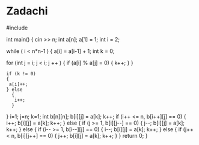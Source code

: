 # Zadachi
#include <iostream>
 
int main()
{
cin >> n;
int a[n];
a[1] = 1;
int i = 2;

while ( i < n*n-1 )
{
 a[i] = a[i-1] + 1;
 int k = 0;
 
   for (int j = i; j < i; j ++ )
    {
     if (a[i] % a[j] = 0)
     {
      k++;
     }
    }
    
    if (k != 0)
    { 
     a[i]++;
    } else
      {
       i++;
      }
}
i=1;
j=n;
k=1;
int b[n][n];
b[i][j] = a[k];
k++;
if (i++ <= n, b[i++][j] == 0)
{
 i++;
 b[i][j] = a[k];
 k++;
} else
  {
   if (j >= 1, b[i][j--] == 0)
   {
    j--;
    b[i][j] = a[k];
    k++;
   } else
     {
      if (i-- >= 1, b[i--][j] == 0)
      {
       i--;
       b[i][j] = a[k];
       k++;
      } else
        {
         if (j++ < n, b[i][j++] == 0)
         {
          j++;
          b[i][j] = a[k];
          k++;
         }
 }
 return 0;
}

